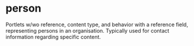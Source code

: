 person
======

Portlets w/wo reference, content type, and behavior with a reference field, representing persons in an organisation. Typically used for contact information regarding specific content.
